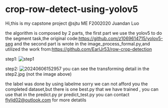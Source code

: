 # crop-row-detect-using-yolov5

Hi,this is my capstone project @sjtu ME F2002020 Juandan Luo

the algorithm is composed by 2 parts, 
the first part we use the yolov5 to do the segment task,the original code:https://github.com/z1069614715/yolov5-seg
and the second part is wrote in the image_process_formal.py,and utilized the work from:https://github.com/EarlJr53/row-crop-detection

step1:
![step1](https://github.com/IElearner/crop-row-detect-using-yolov5/assets/114279086/083b8bc3-5445-4bbb-a1be-8245e4294a3c)


step2:
![20240606152957](https://github.com/IElearner/crop-row-detect-using-yolov5/assets/114279086/05201f1c-b3e5-4fa7-aff3-990c3d1ac1ee)
you can see the transforming detail in the step2.jpg (not the image above)


the label was done by using labelme
sorry we can not afford you the completed dataset,but there is one best.py that we have trained ,
you can use that in the predict.py pr predict_test.py
you can contact flyljd02@outlook.com for more detatils
